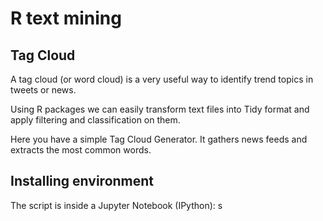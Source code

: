 # R text mining

## Tag Cloud

A tag cloud (or word cloud) is a very useful way to identify trend topics in tweets or news.

Using R packages we can easily transform text files into Tidy format and apply filtering and classification on them.

Here you have a simple Tag Cloud Generator. It gathers news feeds and extracts the most common words. 

## Installing environment

The script is inside a Jupyter Notebook (IPython): s